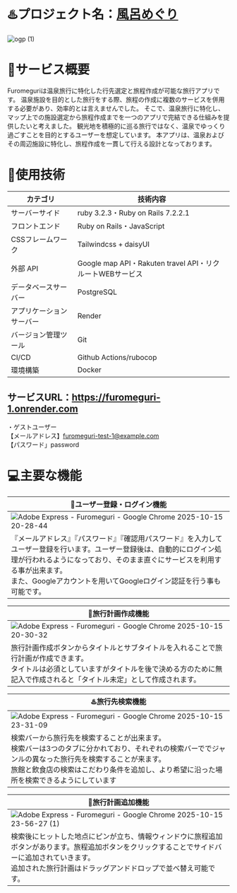 # ♨️プロジェクト名：[風呂めぐり](https://furomeguri-1.onrender.com)
![ogp (1)](https://github.com/user-attachments/assets/345087e7-6b13-4184-87ea-2908494eefe5)

# 📄サービス概要
Furomeguriは温泉旅行に特化した行先選定と旅程作成が可能な旅行アプリです。
温泉施設を目的とした旅行をする際、旅程の作成に複数のサービスを併用する必要があり、効率的とは言えませんでした。
そこで、温泉旅行に特化し、マップ上での施設選定から旅程作成までを一つのアプリで完結できる仕組みを提供したいと考えました。
観光地を積極的に巡る旅行ではなく、温泉でゆっくり過ごすことを目的とするユーザーを想定しています。
本アプリは、温泉およびその周辺施設に特化し、旅程作成を一貫して行える設計となっております。

# 🔧使用技術
| **カテゴリ** | **技術内容** |
| --- | --- |
| サーバーサイド  | ruby 3.2.3・Ruby on Rails 7.2.2.1  |
| フロントエンド  | Ruby on Rails・JavaScript  |
| CSSフレームワーク  | Tailwindcss + daisyUI  |
| 外部 API  | Google map API・Rakuten travel API・リクルートWEBサービス  |
| データベースサーバー  | PostgreSQL  |
| アプリケーションサーバー  | Render  |
| バージョン管理ツール  | Git  |
| CI/CD  | Github Actions/rubocop  |
| 環境構築  | Docker  |

## サービスURL：https://furomeguri-1.onrender.com  

・ゲストユーザー  
【メールアドレス】furomeguri-test-1@example.com  
【パスワード」password  

# 💻主要な機能
| **🔑ユーザー登録・ログイン機能** |
| --- |
| ![Adobe Express - Furomeguri - Google Chrome 2025-10-15 20-28-44](https://github.com/user-attachments/assets/fa8c7870-3985-45cd-8799-8b59847c89cb) |
| 『メールアドレス』『パスワード』『確認用パスワード』を入力してユーザー登録を行います。ユーザー登録後は、自動的にログイン処理が行われるようになっており、そのまま直ぐにサービスを利用する事が出来ます。<br>また、Googleアカウントを用いてGoogleログイン認証を行う事も可能です。 |

| **🧳旅行計画作成機能** |
| --- |
| ![Adobe Express - Furomeguri - Google Chrome 2025-10-15 20-30-32](https://github.com/user-attachments/assets/0aee3c3b-7b7e-424a-88d1-68284f6d4591) |
| 旅行計画作成ボタンからタイトルとサブタイトルを入れることで旅行計画が作成できます。<br>タイトルは必須としていますがタイトルを後で決める方のために無記入で作成されると「タイトル未定」として作成されます。|

| **♨️旅行先検索機能** |
| --- |
| ![Adobe Express - Furomeguri - Google Chrome 2025-10-15 23-31-09](https://github.com/user-attachments/assets/cc4536a8-41cd-488b-a042-2ff4ebc0b994) |
| 検索バーから旅行先を検索することが出来ます。<br>検索バーは3つのタブに分かれており、それぞれの検索バーででジャンルの異なった旅行先を検索することが来ます。<br>旅館と飲食店の検索はこだわり条件を追加し、より希望に沿った場所を検索できるようにしています|

| **👟旅行計画追加機能** |
| --- |
| ![Adobe Express - Furomeguri - Google Chrome 2025-10-15 23-56-27 (1)](https://github.com/user-attachments/assets/377ca85d-7100-478b-b680-1bd00083d87f) |
| 検索後にヒットした地点にピンが立ち、情報ウィンドウに旅程追加ボタンがあります。<be>旅程追加ボタンをクリックすることでサイドバーに追加されていきます。<br>追加された旅行計画はドラッグアンドドロップで並べ替え可能です。|
